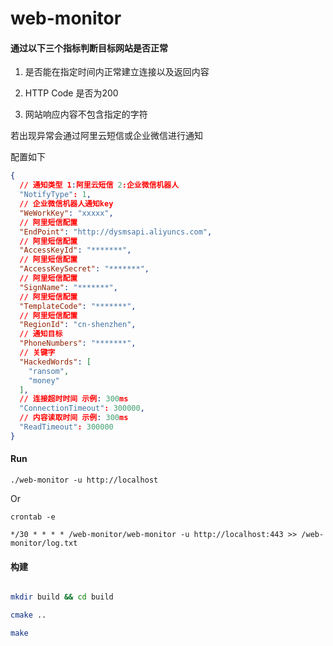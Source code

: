 # web-monitor

#### 通过以下三个指标判断目标网站是否正常

1. 是否能在指定时间内正常建立连接以及返回内容

2. HTTP Code 是否为200

3. 网站响应内容不包含指定的字符

若出现异常会通过阿里云短信或企业微信进行通知

配置如下

```json
{
  // 通知类型 1:阿里云短信 2:企业微信机器人
  "NotifyType": 1,
  // 企业微信机器人通知key
  "WeWorkKey": "xxxxx",
  // 阿里短信配置
  "EndPoint": "http://dysmsapi.aliyuncs.com",
  // 阿里短信配置
  "AccessKeyId": "*******",
  // 阿里短信配置
  "AccessKeySecret": "*******",
  // 阿里短信配置
  "SignName": "*******",
  // 阿里短信配置
  "TemplateCode": "*******",
  // 阿里短信配置
  "RegionId": "cn-shenzhen",
  // 通知目标
  "PhoneNumbers": "*******",
  // 关键字
  "HackedWords": [
    "ransom",
    "money"
  ],
  // 连接超时时间 示例: 300ms
  "ConnectionTimeout": 300000,
  // 内容读取时间 示例: 300ms
  "ReadTimeout": 300000
}
```

#### Run

```
./web-monitor -u http://localhost
```

Or 

`crontab -e`

```
*/30 * * * * /web-monitor/web-monitor -u http://localhost:443 >> /web-monitor/log.txt
```


#### 构建


```bash

mkdir build && cd build

cmake ..

make

```
